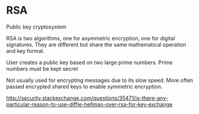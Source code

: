 # RSA

Public key cryptosystem

RSA is two algorithms, one for asymmetric encryption, one for digital
signatures. They are different but share the same mathematical operation and key
format.

User creates a public key based on two large prime numbers. Prime numbers must
be kept secret

Not usually used for encrypting messages due to its slow speed. More often
passed encrypted shared keys to enable symmetric encryption.

http://security.stackexchange.com/questions/35471/is-there-any-particular-reason-to-use-diffie-hellman-over-rsa-for-key-exchange
